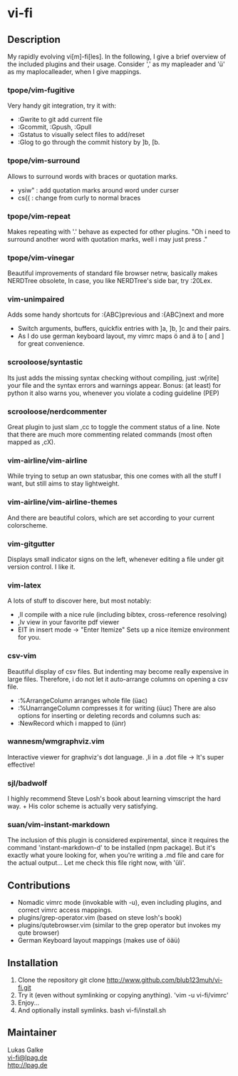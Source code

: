 # vi-fi
## Description
My rapidly evolving vi[m]-fi[les].
In the following, I give a brief overview of the included plugins and their usage.
Consider ',' as my mapleader and 'ü' as my maplocalleader,
when I give mappings.

### tpope/vim-fugitive
Very handy git integration, try it with:
* :Gwrite to git add current file
* :Gcommit, :Gpush, :Gpull
* :Gstatus to visually select files to add/reset
* :Glog to go through the commit history by ]b, [b.

### tpope/vim-surround
Allows to surround words with braces or quotation marks.
* ysiw" : add quotation marks around word under curser
* cs{(  : change from curly to normal braces

### tpope/vim-repeat
Makes repeating with '.' behave as expected for other plugins. "Oh i need to surround another word with quotation marks, well i may just press ."

### tpope/vim-vinegar
Beautiful improvements of standard file browser netrw,
basically makes NERDTree obsolete,
In case,  you like NERDTree's side bar, try :20Lex.

### vim-unimpaired
Adds some handy shortcuts for :{ABC}previous and :{ABC}next and more
* Switch arguments, buffers, quickfix entries with
]a, ]b, ]c and their pairs.
* As I do use german keyboard layout, my vimrc maps ö and ä to [ and ] for great convenience.

### scrooloose/syntastic
Its just adds the missing syntax checking without compiling,
just :w[rite] your file
and the syntax errors and warnings appear.
Bonus: (at least) for python it also warns you, whenever you violate a coding guideline (PEP)

### scrooloose/nerdcommenter
Great plugin to just slam ,cc to toggle the comment status of a line.
Note that there are much more commenting related commands (most often mapped as ,cX).

### vim-airline/vim-airline
While trying to setup an own statusbar,
this one comes with all the stuff I want,
but still aims to stay lightweight.

### vim-airline/vim-airline-themes
And there are beautiful colors, which are set according to your current colorscheme.

### vim-gitgutter
Displays small indicator signs on the left,
whenever editing a file under git version control.
I like it.

### vim-latex
A lots of stuff to discover here, but most notably:
* ,ll compile with a nice rule (including bibtex, cross-reference resolving)
* ,lv view in your favorite pdf viewer
* EIT in insert mode -> "Enter Itemize" Sets up a nice itemize environment for you.

### csv-vim
Beautiful display of csv files. But indenting may become really expensive in large files. Therefore, i do not let it auto-arrange columns on opening a csv file.
* :%ArrangeColumn arranges whole file (üac)
* :%UnarrangeColumn compresses it for writing (üuc)
There are also options for inserting or deleting records and columns such as:
* :NewRecord which i mapped to (ünr)

### wannesm/wmgraphviz.vim
Interactive viewer for graphviz's dot language.
,li in a .dot file -> It's super effective!

### sjl/badwolf
I highly recommend Steve Losh's book about learning vimscript the hard way. + His color scheme is actually very satisfying.

### suan/vim-instant-markdown
The inclusion of this plugin is considered expiremental,
since it requires the command 'instant-markdown-d' to be installed (npm package).
But it's exactly what youre looking for, when you're writing a .md file and care for the actual output...
Let me check this file right now, with 'üli'.


## Contributions
* Nomadic vimrc mode (invokable with -u), even including plugins, and correct vimrc access mappings.
* plugins/grep-operator.vim (based on steve losh's book)
* plugins/qutebrowser.vim (similar to the grep operator but invokes my qute browser)
* German Keyboard layout mappings (makes use of öäü)

## Installation
1. Clone the repository
    git clone http://www.github.com/blub123muh/vi-fi.git
2. Try it (even without symlinking or copying anything).
    'vim -u vi-fi/vimrc'
3. Enjoy...
4. And optionally install symlinks.
    bash vi-fi/install.sh

## Maintainer
Lukas Galke\
<vi-fi@lpag.de>\
<http://lpag.de>

